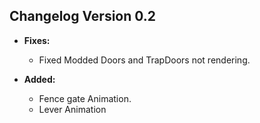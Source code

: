 ## Changelog Version 0.2
* **Fixes:**
  * Fixed Modded Doors and TrapDoors not rendering.


* **Added:**
  * Fence gate Animation.
  * Lever Animation